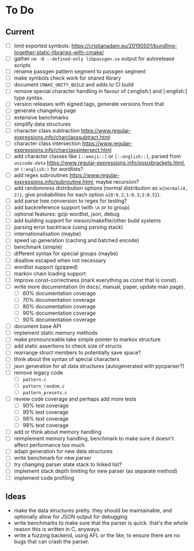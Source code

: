 # To Do

## Current

- [ ] limit exported symbols: https://cristianadam.eu/20190501/bundling-together-static-libraries-with-cmake/
- [ ] gather `nm -D --defined-only libpassgen.so` output for autorelease scripts
- [ ] rename passgen pattern segment to passgen segment
- [ ] make symbols check work for shared library
- [ ] document `CMAKE_UNITY_BUILD` and adds to CI build
- [ ] remove special character handling in favour of (:english:) and [:english:] type syntax.
- [ ] version releases with signed tags, generate versions from that
- [ ] generate changelog page
- [ ] extensive benchmarks
- [ ] simplify data structures
- [ ] character class subtraction <https://www.regular-expressions.info/charclasssubtract.html>
- [ ] character class intersection <https://www.regular-expressions.info/charclassintersect.html>
- [ ] add character classes like `[::emoji::]` or `[::english::]`, parsed from `unicode-data` <https://www.regular-expressions.info/posixbrackets.html>, or `(:english:)` for wordlists?
- [ ] add regex subroutines <https://www.regular-expressions.info/subroutine.html>, maybe recursion?
- [ ] add randomness distribution options (normal distribution as `a{normal(4, 2)}`, give probabilities for each option `a{0:0.2;1:0.3;2:0.5}`).
- [ ] add parse tree conversion to regex for testing?
- [ ] add backreference support (with `\k` or to group)
- [ ] optional features: gzip wordlist, json, debug
- [ ] add building support for meson/makefile/other build systems
- [ ] parsing error backtrace (using parsing stack)
- [ ] internationalisation (maybe)
- [ ] speed up generation (caching and batched encode)
- [ ] benchmark (simple)
- [ ] different syntax for special groups (maybe)
- [ ] disallow escaped when not necessary
- [ ] wordlist support (gzipped)
- [ ] markov chain loading support
- [ ] improve const-correctness (mark everything as const that is const).
- [ ] write more documentation (in docs/, manual, paper, update man page).
    - [ ] 60% documentation coverage
    - [ ] 70% documentation coverage
    - [ ] 80% documentation coverage
    - [ ] 90% documentation coverage
    - [ ] 90% documentation coverage
- [ ] document base API
- [ ] implement static memory methods
- [ ] make pronounceable take simple pointer to markov structure
- [ ] add static assertions to check size of structs
- [ ] rearrange struct members to potentially save space?
- [ ] think about the syntax of special characters
- [ ] json generation for all data structures (autogenerated with pycparser?)
- [ ] remove legacy code
    - [ ] `pattern.c`
    - [ ] `pattern_random.c`
    - [ ] `pattern_presets.c`
- [ ] review code coverage and perhaps add more tests
    - [ ] 90% test coverage
    - [ ] 95% test coverage
    - [ ] 98% test coverage
    - [ ] 99% test coverage
- [ ] add or think about memory handling
- [ ] reimplement memory handling, benchmark to make sure it doesn't affect performance too much
- [ ] adapt generation for new data structures
- [ ] write benchmark for new parser
- [ ] try changing parser state stack to linked list?
- [ ] implement stack depth limiting for new parser (as separate method)
- [ ] implement code profiling

## Ideas

- make the data structures pretty. they should be maintainable, and optionally
  allow for JSON output for debugging
- write benchmarks to make sure that the parser is quick. that's the whole
  reason this is written in C, anyways.
- write a fuzzing backend, using AFL or the like, to ensure there are no bugs
  that can crash the parser.
